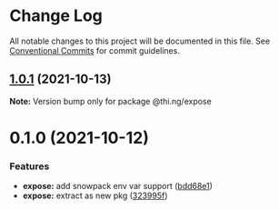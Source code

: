 # Change Log

All notable changes to this project will be documented in this file.
See [Conventional Commits](https://conventionalcommits.org) for commit guidelines.

## [1.0.1](https://github.com/thi-ng/umbrella/compare/@thi.ng/expose@0.1.0...@thi.ng/expose@1.0.1) (2021-10-13)

**Note:** Version bump only for package @thi.ng/expose





# 0.1.0 (2021-10-12)


### Features

* **expose:** add snowpack env var support ([bdd68e1](https://github.com/thi-ng/umbrella/commit/bdd68e199924e10635347358145dc1b369799749))
* **expose:** extract as new pkg ([323995f](https://github.com/thi-ng/umbrella/commit/323995fd70981a7e4d33f029f829ed0d0e3ce0bb))
